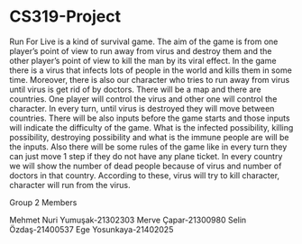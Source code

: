 # CS319-Project
Run For Live is a kind of survival game. The aim of the game is from one player’s point of view to run away from virus and destroy them and the other player’s point of view to kill the man by its viral effect. In the game there is a virus that infects lots of people in the world and kills them in some time. Moreover, there is also our character who tries to run away from virus until virus is get rid of by doctors. There will be a map and there are countries. One player will control the virus and other one will control the character. In every turn, until virus is destroyed they will move between countries. There will be also inputs before the game starts and those inputs will indicate the difficulty of the game. What is the infected possibility, killing possibility, destroying possibility and what is the immune people are will be the inputs. Also there will be some rules of the game like in every turn they can just move 1 step if they do not have any plane ticket. In every country we will show the number of dead people because of virus and number of doctors in that country. According to these, virus will try to kill character, character will run from the virus. 

Group 2 Members

Mehmet Nuri Yumuşak-21302303
Merve Çapar-21300980
Selin Özdaş-21400537 
Ege Yosunkaya-21402025

